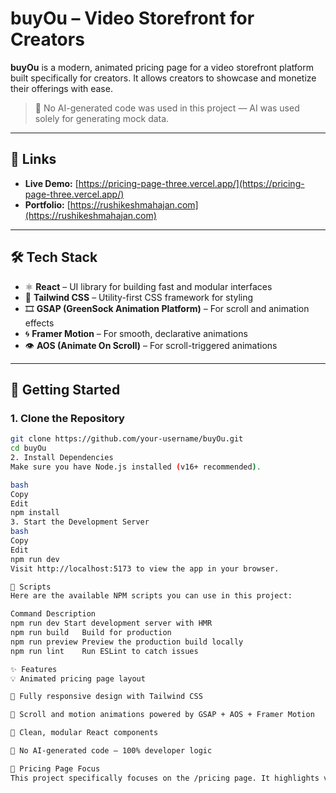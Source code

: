 # buyOu – Video Storefront for Creators

**buyOu** is a modern, animated pricing page for a video storefront platform built specifically for creators. It allows creators to showcase and monetize their offerings with ease.

> 🚫 No AI-generated code was used in this project — AI was used solely for generating mock data.

---

## 🔗 Links

- **Live Demo:** [https://pricing-page-three.vercel.app/](https://pricing-page-three.vercel.app/)
- **Portfolio:** [https://rushikeshmahajan.com](https://rushikeshmahajan.com)

---

## 🛠 Tech Stack

- ⚛️ **React** – UI library for building fast and modular interfaces
- 🎨 **Tailwind CSS** – Utility-first CSS framework for styling
- 🎞 **GSAP (GreenSock Animation Platform)** – For scroll and animation effects
- 🌀 **Framer Motion** – For smooth, declarative animations
- 👁 **AOS (Animate On Scroll)** – For scroll-triggered animations

---

## 🚀 Getting Started

### 1. Clone the Repository

```bash
git clone https://github.com/your-username/buyOu.git
cd buyOu
2. Install Dependencies
Make sure you have Node.js installed (v16+ recommended).

bash
Copy
Edit
npm install
3. Start the Development Server
bash
Copy
Edit
npm run dev
Visit http://localhost:5173 to view the app in your browser.

🧪 Scripts
Here are the available NPM scripts you can use in this project:

Command	Description
npm run dev	Start development server with HMR
npm run build	Build for production
npm run preview	Preview the production build locally
npm run lint	Run ESLint to catch issues

✨ Features
💡 Animated pricing page layout

📱 Fully responsive design with Tailwind CSS

🎥 Scroll and motion animations powered by GSAP + AOS + Framer Motion

🧩 Clean, modular React components

🧠 No AI-generated code – 100% developer logic

📁 Pricing Page Focus
This project specifically focuses on the /pricing page. It highlights various pricing tiers for the video storefront platform, built to help creators easily compare and select the best plan for their needs. Smooth animations and responsive design ensure an engaging user experience across all devices.


